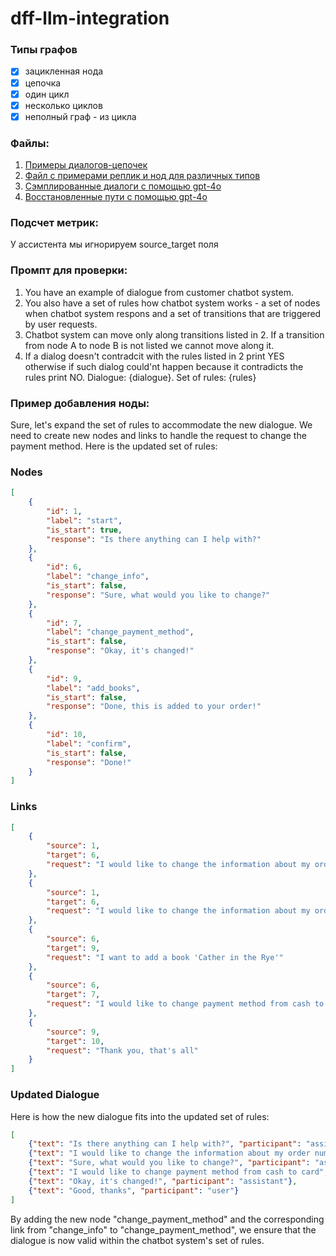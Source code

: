 # dff-llm-integration

### Типы графов

  - [x]  зацикленная нода
  - [x]  цепочка
  - [x]  один цикл
  - [x]  несколько циклов
  - [x]  неполный граф - из цикла

### Файлы:

1. [Примеры диалогов-цепочек](./examples_of_dialogues.json)
2. [Файл с примерами реплик и нод для различных типов](./types_of_dialogues.json)
3. [Сэмплированные диалоги с помощью gpt-4o](./sampled_dialogues.json)
4. [Восстановленные пути с помощью gpt-4o](./remade_dialogue_routes.json)


### Подсчет метрик:
У ассистента мы игнорируем source_target поля 


### Промпт для проверки:

1. You have an example of dialogue from customer chatbot system.
2. You also have a set of rules how chatbot system works - a set of nodes when chatbot system respons and a set of transitions that are triggered by user requests.
3. Chatbot system can move only along transitions listed in 2.  If a transition from node A to node B is not listed we cannot move along it.
4. If a dialog doesn't contradcit with the rules listed in 2 print YES otherwise if such dialog could'nt happen because it contradicts the rules print NO. Dialogue: {dialogue}. Set of rules: {rules}

### Пример добавления ноды:
Sure, let's expand the set of rules to accommodate the new dialogue. We need to create new nodes and links to handle the request to change the payment method. Here is the updated set of rules:

### Nodes
```json
[
    {
        "id": 1,
        "label": "start",
        "is_start": true,
        "response": "Is there anything can I help with?"
    },
    {
        "id": 6,
        "label": "change_info",
        "is_start": false,
        "response": "Sure, what would you like to change?"
    },
    {
        "id": 7,
        "label": "change_payment_method",
        "is_start": false,
        "response": "Okay, it's changed!"
    },
    {
        "id": 9,
        "label": "add_books",
        "is_start": false,
        "response": "Done, this is added to your order!"
    },
    {
        "id": 10,
        "label": "confirm",
        "is_start": false,
        "response": "Done!"
    }
]
```

### Links
```json
[
    {
        "source": 1,
        "target": 6,
        "request": "I would like to change the information about my order number 33543"
    },
    {
        "source": 1,
        "target": 6,
        "request": "I would like to change the information about my order number 234"
    },
    {
        "source": 6,
        "target": 9,
        "request": "I want to add a book 'Cather in the Rye'"
    },
    {
        "source": 6,
        "target": 7,
        "request": "I would like to change payment method from cash to card"
    },
    {
        "source": 9,
        "target": 10,
        "request": "Thank you, that's all"
    }
]
```

### Updated Dialogue
Here is how the new dialogue fits into the updated set of rules:

```json
[
    {"text": "Is there anything can I help with?", "participant": "assistant"},
    {"text": "I would like to change the information about my order number 234", "participant": "user"},
    {"text": "Sure, what would you like to change?", "participant": "assistant"},
    {"text": "I would like to change payment method from cash to card", "participant": "user"},
    {"text": "Okay, it's changed!", "participant": "assistant"},
    {"text": "Good, thanks", "participant": "user"}
]
```

By adding the new node "change_payment_method" and the corresponding link from "change_info" to "change_payment_method", we ensure that the dialogue is now valid within the chatbot system's set of rules.
